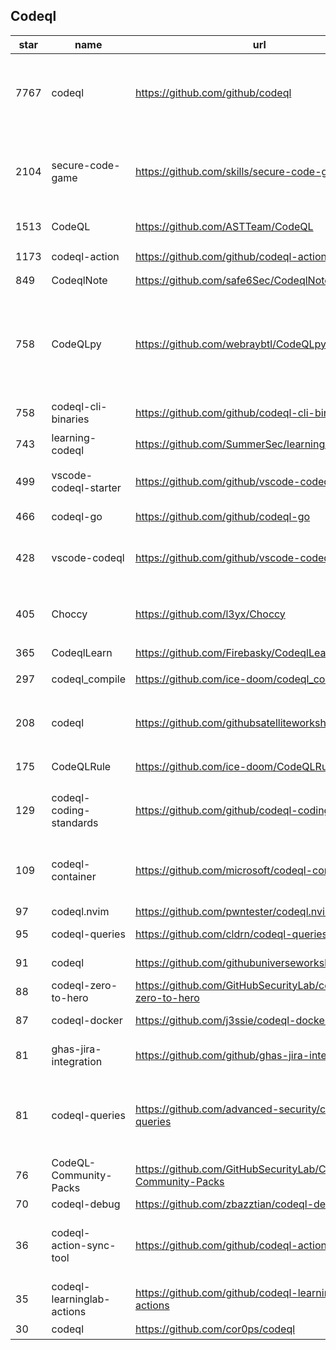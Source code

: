 ## Codeql
|star|name|url|des|
|---|---|---|---|
|7767|codeql|https://github.com/github/codeql|CodeQL: the libraries and queries that power security researchers around the world, as well as code scanning in GitHub Advanced Security|
|2104|secure-code-game|https://github.com/skills/secure-code-game|A GitHub Security Lab initiative, providing an in-repo learning experience, where learners secure intentionally vulnerable code.|
|1513|CodeQL|https://github.com/ASTTeam/CodeQL|《深入理解CodeQL》Finding vulnerabilities with CodeQL.|
|1173|codeql-action|https://github.com/github/codeql-action|Actions for running CodeQL analysis|
|849|CodeqlNote|https://github.com/safe6Sec/CodeqlNote|Codeql学习笔记|
|758|CodeQLpy|https://github.com/webraybtl/CodeQLpy|CodeQLpy是一款基于CodeQL实现的半自动化代码审计工具，目前仅支持java语言。实现从源码反编译，数据库生成，脆弱性发现的全过程，可以辅助代码审计人员快速定位源码可能存在的漏洞。|
|758|codeql-cli-binaries|https://github.com/github/codeql-cli-binaries|Binaries for the CodeQL CLI|
|743|learning-codeql|https://github.com/SummerSec/learning-codeql|CodeQL Java 全网最全的中文学习资料|
|499|vscode-codeql-starter|https://github.com/github/vscode-codeql-starter|Starter workspace to use with the CodeQL extension for Visual Studio Code.|
|466|codeql-go|https://github.com/github/codeql-go|The CodeQL extractor and libraries for Go.|
|428|vscode-codeql|https://github.com/github/vscode-codeql|An extension for Visual Studio Code that adds rich language support for CodeQL|
|405|Choccy|https://github.com/l3yx/Choccy|GitHub项目监控 && CodeQL自动扫描   (GitHub project monitoring && CodeQL automatic analysis)|
|365|CodeqlLearn|https://github.com/Firebasky/CodeqlLearn|记录学习codeql的过程|
|297|codeql_compile|https://github.com/ice-doom/codeql_compile|自动反编译闭源应用，创建codeql数据库|
|208|codeql|https://github.com/githubsatelliteworkshops/codeql|GitHub Satellite 2020 workshops on finding security vulnerabilities with CodeQL for Java/JavaScript.|
|175|CodeQLRule|https://github.com/ice-doom/CodeQLRule|个人使用CodeQL编写的一些规则|
|129|codeql-coding-standards|https://github.com/github/codeql-coding-standards|This repository contains CodeQL queries and libraries which support various Coding Standards.|
|109|codeql-container|https://github.com/microsoft/codeql-container|Prepackaged and precompiled github codeql container for rapid analysis, deployment and development.|
|97|codeql.nvim|https://github.com/pwntester/codeql.nvim|CodeQL plugin for Neovim|
|95|codeql-queries|https://github.com/cldrn/codeql-queries|My CodeQL queries collection|
|91|codeql|https://github.com/githubuniverseworkshops/codeql|CodeQL workshops for GitHub Universe|
|88|codeql-zero-to-hero|https://github.com/GitHubSecurityLab/codeql-zero-to-hero|CodeQL zero to hero blog post series challenges|
|87|codeql-docker|https://github.com/j3ssie/codeql-docker|Ready to use docker image for CodeQL|
|81|ghas-jira-integration|https://github.com/github/ghas-jira-integration|Synchronize GitHub Code Scanning alerts to Jira issues|
|81|codeql-queries|https://github.com/advanced-security/codeql-queries|[Deprecated] GitHub's Field Team's CodeQL Custom Queries, Suites, and Configurations. See GitHubSecurityLab/CodeQL-Community-Packs instead|
|76|CodeQL-Community-Packs|https://github.com/GitHubSecurityLab/CodeQL-Community-Packs|Collection of community-driven CodeQL query, library and extension packs|
|70|codeql-debug|https://github.com/zbazztian/codeql-debug||
|36|codeql-action-sync-tool|https://github.com/github/codeql-action-sync-tool|A tool for syncing the CodeQL Action from GitHub.com to GitHub Enterprise Server, including copying the CodeQL bundle.|
|35|codeql-learninglab-actions|https://github.com/github/codeql-learninglab-actions|Actions and Images for use in Learning Lab courses for CodeQL|
|30|codeql|https://github.com/cor0ps/codeql|收集规则|